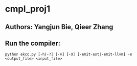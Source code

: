 # cmpl_proj1

## Authors: Yangjun Bie, Qieer Zhang

## Run the compiler:
```
python ekcc.py [-h|-?] [-v] [-O] [-emit-ast|-emit-llvm] -o <output_file> <input_file>
```